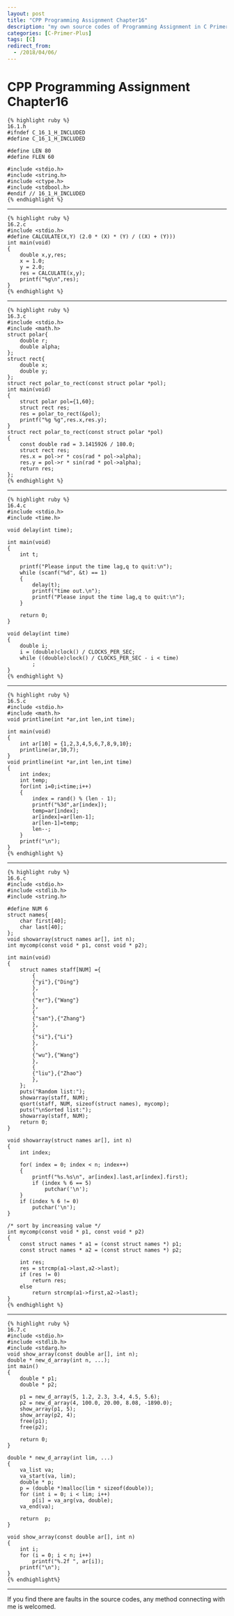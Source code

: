 ```yaml
---
layout: post
title: "CPP Programming Assignment Chapter16"
description: "my own source codes of Programming Assignment in C Primer Plus "
categories: [C-Primer-Plus]
tags: [C]
redirect_from:
  - /2018/04/06/
---
```

# CPP Programming Assignment Chapter16


	{% highlight ruby %}
	16.1.h
    #ifndef C_16_1_H_INCLUDED
    #define C_16_1_H_INCLUDED

    #define LEN 80
    #define FLEN 60

    #include <stdio.h>
    #include <string.h>
    #include <ctype.h>
    #include <stdbool.h>
    #endif // 16_1_H_INCLUDED
	{% endhighlight %}
	
---

	{% highlight ruby %}
	16.2.c
    #include <stdio.h>
    #define CALCULATE(X,Y) (2.0 * (X) * (Y) / ((X) + (Y)))
    int main(void)
    {
        double x,y,res;
        x = 1.0;
        y = 2.0;
        res = CALCULATE(x,y);
        printf("%g\n",res);
    }
	{% endhighlight %}
	
---

	{% highlight ruby %}
	16.3.c
    #include <stdio.h>
    #include <math.h>
    struct polar{
        double r;
        double alpha;
    };
    struct rect{
        double x;
        double y;
    };
    struct rect polar_to_rect(const struct polar *pol);
    int main(void)
    {
        struct polar pol={1,60};
        struct rect res;
        res = polar_to_rect(&pol);
        printf("%g %g",res.x,res.y);
    }
    struct rect polar_to_rect(const struct polar *pol)
    {
        const double rad = 3.1415926 / 180.0;
        struct rect res;
        res.x = pol->r * cos(rad * pol->alpha);
        res.y = pol->r * sin(rad * pol->alpha);
        return res;
    };
	{% endhighlight %}	
---

	{% highlight ruby %}
	16.4.c
    #include <stdio.h>
    #include <time.h>

    void delay(int time);

    int main(void)
    {
        int t;

        printf("Please input the time lag,q to quit:\n");
        while (scanf("%d", &t) == 1)
        {
            delay(t);
            printf("time out.\n");
            printf("Please input the time lag,q to quit:\n");
        }

        return 0;
    }

    void delay(int time)
    {
        double i;
        i = (double)clock() / CLOCKS_PER_SEC;
        while ((double)clock() / CLOCKS_PER_SEC - i < time)
            ;
    }
	{% endhighlight %}
	
---

	{% highlight ruby %}
	16.5.c
    #include <stdio.h>
    #include <math.h>
    void printline(int *ar,int len,int time);

    int main(void)
    {
        int ar[10] = {1,2,3,4,5,6,7,8,9,10};
        printline(ar,10,7);
    }
    void printline(int *ar,int len,int time)
    {
        int index;
        int temp;
        for(int i=0;i<time;i++)
        {
            index = rand() % (len - 1);
            printf("%3d",ar[index]);
            temp=ar[index];
            ar[index]=ar[len-1];
            ar[len-1]=temp;
            len--;
        }
        printf("\n");
    }
	{% endhighlight %}
	
---

	{% highlight ruby %}
	16.6.c
    #include <stdio.h>
    #include <stdlib.h>
    #include <string.h>

    #define NUM 6
    struct names{
        char first[40];
        char last[40];
    };
    void showarray(struct names ar[], int n);
    int mycomp(const void * p1, const void * p2);

    int main(void)
    {
        struct names staff[NUM] ={
            {
	    	{"yi"},{"Ding"}
			},
            {
			{"er"},{"Wang"}
			},
            {
			{"san"},{"Zhang"}
			},
            {
			{"si"},{"Li"}
			},
            {
			{"wu"},{"Wang"}
			},
            {
			{"liu"},{"Zhao"}
			},
        };
        puts("Random list:");
        showarray(staff, NUM);
        qsort(staff, NUM, sizeof(struct names), mycomp);
        puts("\nSorted list:");
        showarray(staff, NUM);
        return 0;
    }

    void showarray(struct names ar[], int n)
    {
        int index;

        for( index = 0; index < n; index++)
        {
            printf("%s.%s\n", ar[index].last,ar[index].first);
            if (index % 6 == 5)
                putchar('\n');
        }
        if (index % 6 != 0)
            putchar('\n');
    }

    /* sort by increasing value */
    int mycomp(const void * p1, const void * p2)
    {
        const struct names * a1 = (const struct names *) p1;
        const struct names * a2 = (const struct names *) p2;

        int res;
        res = strcmp(a1->last,a2->last);
        if (res != 0)
            return res;
        else
            return strcmp(a1->first,a2->last);
    }
	{% endhighlight %}
	
---

	{% highlight ruby %}
	16.7.c
    #include <stdio.h>
    #include <stdlib.h>
    #include <stdarg.h>
    void show_array(const double ar[], int n);
    double * new_d_array(int n, ...);
    int main()
    {
        double * p1;
        double * p2;

        p1 = new_d_array(5, 1.2, 2.3, 3.4, 4.5, 5.6);
        p2 = new_d_array(4, 100.0, 20.00, 8.08, -1890.0);
        show_array(p1, 5);
        show_array(p2, 4);
        free(p1);
        free(p2);

        return 0;
    }

    double * new_d_array(int lim, ...)
    {
        va_list va;
        va_start(va, lim);
        double * p;
        p = (double *)malloc(lim * sizeof(double));
        for (int i = 0; i < lim; i++)
            p[i] = va_arg(va, double);
        va_end(va);

        return  p;
    }

    void show_array(const double ar[], int n)
    {
        int i;
        for (i = 0; i < n; i++)
            printf("%.2f ", ar[i]);
        printf("\n");
    }
	{% endhighlight%}
	
---

  If you find there are faults in the source codes, any method connecting with me is welcomed.
